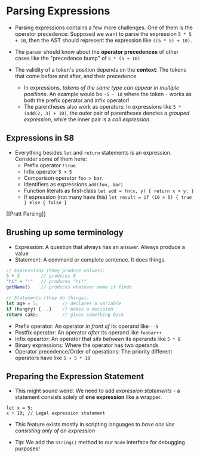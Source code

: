 # Parsing Expressions

- Parsing expressions contains a few more challenges. One of them is the operator precedence: Supposed we want to parse the expression `5 * 5 + 10`, then the AST should represent the expression like `((5 * 5) + 10)`.

- The parser should know about the **operator precedences** of other cases like the "precedence bump" of `5 * (5 + 10)`

- The validity of a token's position depends on the **context**: The tokens that come before and after, and their precedence.
  - In expressions, *tokens of the same type can appear in multiple positions*. An example would be `-5 - 10` where the token `-` works as both the prefix operator and infix operator!
  - The parentheses also work as operators: In expressions like `5 * (add(2, 3) + 10)`, the outer pair of parentheses denotes a *grouped expression*, while the inner pair is a *call expression*.

## Expressions in S8

- Everything besides `let` and `return` statements is an expression. Consider some of them here:
  - Prefix operator `!true`
  - Infix operator `5 + 5`
  - Comparison operator `foo > bar`.
  - Identifiers as expressions `add(foo, bar)`
  - Function literals as first-class `let add = fn(x, y) { return x + y; }`
  - If expression (not many have this) `let result = if (10 > 5) { true } else { false }`

[[Pratt Parsing]]

 ## Brushing up some terminology

- Expression: A question that always has an answer. Always produce a value
- Statement: A command or complete sentence. It does things.

```javascript
// Expressions (they produce values):
5 + 3        // produces 8
"hi" + "!"   // produces "hi!"
getName()    // produces whatever name it finds

// Statements (they do things):
let age = 5;         // declares a variable
if (hungry) {...}    // makes a decision
return cake;         // gives something back
```

- Prefix operator: An operator *in front of* its operand like `--5`
- Postfix operator: An operator *after* its operand like `foobar++`
- Infix opeartor: An operator that *sits between* its operands like `5 * 8`
- Binary expressions: Where the operator has two operands
- Operator precedence/Order of operations: The priority different operators have like `5 + 5 * 10`

## Preparing the Expression Statement

- This might sound weird: We need to add *expression statements* - a statement consists solely of **one expression** like a wrapper.

```
let x = 5;
x + 10; // Legal expression statement
```

- This feature exists mostly in scripting languages to *have one line consisting only of an expression*

- Tip: We add the `String()` method to our `Node` interface for debugging purposes!
